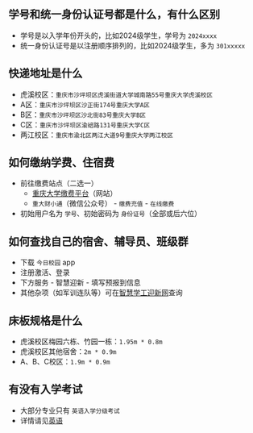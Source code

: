 ## 学号和统一身份认证号都是什么，有什么区别
- 学号是以入学年份开头的，比如2024级学生，学号为 `2024xxxx`
- 统一身份认证号是以注册顺序排列的，比如2024级学生，多为 `301xxxxx`

## 快递地址是什么
- 虎溪校区：`重庆市沙坪坝区虎溪街道大学城南路55号重庆大学虎溪校区`
- A区：`重庆市沙坪坝区沙正街174号重庆大学A区`
- B区：`重庆市沙坪坝区沙北街83号重庆大学B区`
- C区：`重庆市沙坪坝区渝碚路131号重庆大学C区`
- 两江校区：`重庆市渝北区两江大道9号重庆大学两江校区`

## 如何缴纳学费、住宿费
- 前往缴费站点（二选一）
    - [重庆大学缴费平台](https://pay.cqu.edu.cn)（网站）
    - `重大财小通`（微信公众号） - `缴费充值` - `在线缴费`
- 初始用户名为 `学号`、初始密码为 `身份证号`（全部或后六位）

## 如何查找自己的宿舍、辅导员、班级群
- 下载 `今日校园` app
- 注册激活、登录
- 下方服务 - 智慧迎新 - 填写预报到信息
- 其他杂项（如军训连队等）可在[智慧学工迎新网](https://zhxg--yxms-cqu-edu-cn-s.atrust.cqu.edu.cn/stus/#/person)查询

## 床板规格是什么
- 虎溪校区梅园六栋、竹园一栋：`1.95m * 0.8m`
- 虎溪校区其他宿舍：`2m * 0.9m`
- A、B、C校区：`1.9m * 0.9m`

## 有没有入学考试
- 大部分专业只有 `英语入学分级考试`
- 详情请见[英语](../../课程/英语.md)